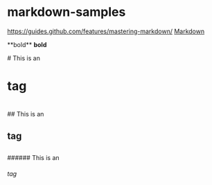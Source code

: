 # markdown-samples

https://guides.github.com/features/mastering-markdown/
[Markdown](https://guides.github.com/features/mastering-markdown/)

\*\*bold\*\*
**bold**

\# This is an <h1> tag
  # <h1>
\#\# This is an <h2> tag
  ## <h2>
\#\#\#\#\#\# This is an <h6> tag
  ###### <h6>
  
